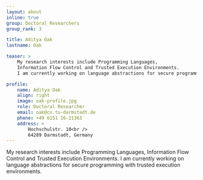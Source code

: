 ```yaml
---
layout: about
inline: true
group: Doctoral Researchers
group_rank: 3

title: Aditya Oak
lastname: Oak

teaser: >
    My research interests include Programming Languages,
    Information Flow Control and Trusted Execution Environments.
    I am currently working on language abstractions for secure programming with trusted execution environments.

profile:
    name: Aditya Oak
    align: right
    image: oak-profile.jpg
    role: Doctoral Researcher
    email: oak@cs.tu-darmstadt.de
    phone: +49 6151 16-21363
    address: >
        Hochschulstr. 10<br />
        64289 Darmstadt, Germany
---
```


My research interests include Programming Languages,
Information Flow Control and Trusted Execution Environments.
I am currently working on language abstractions for secure programming with trusted execution environments.
